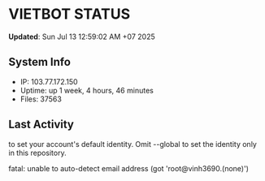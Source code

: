 # VIETBOT STATUS
**Updated**: Sun Jul 13 12:59:02 AM +07 2025

## System Info
- IP: 103.77.172.150
- Uptime: up 1 week, 4 hours, 46 minutes
- Files: 37563

## Last Activity

to set your account's default identity.
Omit --global to set the identity only in this repository.

fatal: unable to auto-detect email address (got 'root@vinh3690.(none)')
